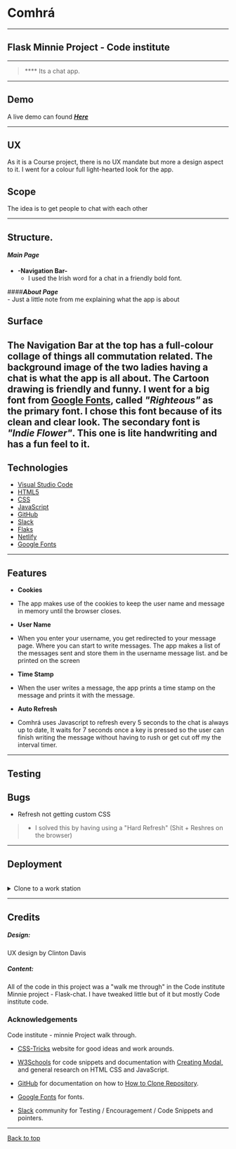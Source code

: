 # Comhrá

----

## Flask Minnie Project - Code institute

---

> **** Its a chat app.

---
## Demo

A live demo can found **_[Here]()_**

---
<a name="ux"></a>
## UX

As it is a Course project, there is no UX mandate but more a design aspect to it. I went for a colour full light-hearted look for the app. 
<a name="scope"></a>
## Scope
The idea is to get people to chat with each other

---
<a name="structure"></a>
## Structure.


#### **_Main Page_**
 - **-Navigation Bar-**
   - I used the Irish word for a chat in a friendly bold font.<br>

 

   
####**_About Page_**  
    - Just a little note from me explaining what the app is about

## Surface
The Navigation Bar at the top has a full-colour collage of things all commutation related.
The background image of the two ladies having a chat is what the app is all about. The Cartoon drawing is friendly and funny.
I went for a big font from [Google Fonts](https://fonts.google.com/), called *"Righteous"* as the primary font. I chose this font because of its clean and clear look. The secondary font is *"Indie Flower"*. This one is lite handwriting and has a fun feel to it.
---
<a name="technologies"></a>
## Technologies

- [Visual Studio Code](https://code.visualstudio.com/)
- [HTML5](https://en.wikipedia.org/wiki/HTML)
- [CSS](https://en.wikipedia.org/wiki/Cascading_Style_Sheets)
- [JavaScript](https://en.wikipedia.org/wiki/JavaScript)
- [GitHub](https://github.com/)
- [Slack](https://slack.com/intl/en-ie/)
- [Flaks](https://flask-doc.readthedocs.io/en/latest/)
- [Netlify](https://www.netlify.com/)
- [Google Fonts](https://fonts.google.com/)


---
<a name="features"></a>
## Features

- **Cookies**
-  The app makes use of the cookies to keep the user name and message in memory until the browser closes.

- **User Name**
- When you enter your username, you get redirected to your message page. Where you can start to write messages. 
  The app makes a list of the messages sent and store them in the username message list. and be printed on the screen 
- **Time Stamp**
- When the user writes a message, the app prints a time stamp on the message and prints it with the message.
- **Auto Refresh**
- Comhrá uses Javascript to refresh every 5 seconds to the chat is always up to date, It waits for 7 seconds once a key is pressed so the user can finish writing the message without having to rush or get cut off my the interval timer.
---

<a name="testing"></a>
## Testing

<a name="bugs"></a>
## Bugs

-  Refresh not getting  custom CSS
>   -  I solved this by having using a "Hard Refresh" (Shit + Reshres on the browser)<br>


---
<a name="deployment"></a>
## Deployment


<br>
<details>
<summary>Clone to a work station</summary>
<br>
<ol>
<li>On GitHub, navigate to the main page of the repository.</li>
<li>Under the repository name, click Clone or download.</li>
<li>To clone the repository using HTTPS, under "Clone with HTTPS", click.</li>
<li>To clone the repository using an SSH key, including a certificate issued by your organisation's SSH certificate authority, click Use SSH, then click.</li>
<li>Open Git Bash.</li>
<li>Change the current working directory to the location where you want the cloned directory to be.</li>
<li>Change the current working directory to the location where you want the cloned directory to be.</li>
<li>Type ‘’’git clone’’’ and then paste the URL you copied in Step 2.</li><li>Press Enter. Your local Clone will be created.</li>
</ol>
</details>


---
<a name="Credits"></a>
## Credits

##### Design:
UX design by Clinton Davis

##### Content:
All of the code in this project was a "walk me through" in the Code institute Minnie project - Flask-chat.
I have tweaked little but of it but mostly Code institute code.


<a name="acknowledgements"></a>
### Acknowledgements
Code institute - minnie Project walk through.

- [CSS-Tricks](https://css-tricks.com/) website for good ideas and work arounds.<br>
- [W3Schools](https://www.w3schools.com/) for code snippets and documentation with [Creating Modal,](https://www.w3schools.com/howto/howto_css_custom_scrollbar.asp) and general research on HTML CSS and JavaScript.

- [GitHub](https://github.com/) for documentation on how to [How to Clone Repository](https://bit.ly/32Emdbc).
- [Google Fonts](https://fonts.google.com/) for fonts.
- [Slack](https://slack.com/intl/en-ie/) community for Testing / Encouragement / Code Snippets and pointers.<br> 

---

[Back to top ](#toc)

